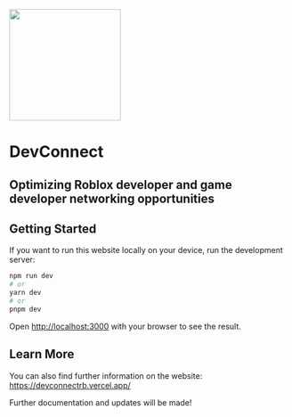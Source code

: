 <img src="https://github.com/JustinScitech/DevConnectRB/assets/56651128/17ff3aad-8713-4a09-9348-80bbb99d29a0" width="200" height="200">

# DevConnect
## Optimizing Roblox developer and game developer networking opportunities

## Getting Started

If you want to run this website locally on your device, run the development server:

```bash
npm run dev
# or
yarn dev
# or
pnpm dev
```

Open [http://localhost:3000](http://localhost:3000) with your browser to see the result.

## Learn More

You can also find further information on the website: https://devconnectrb.vercel.app/

Further documentation and updates will be made!

